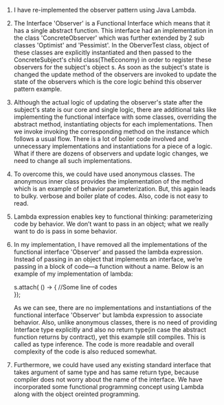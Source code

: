 1. I have re-implemented the  observer pattern using Java Lambda.

2. The Interface 'Observer' is a Functional Interface which means that it has a single abstract function. This interface had an implementation in the class 'ConcreteObserver' which was further extended by 2 sub classes 'Optimist' and 'Pessimist'. In the OberverTest class, object of these classes are explicitly instantiated and then passed to the ConcreteSubject's child class(TheEconomy) in order to register these observers for the subject's object s. As soon as the subject's state is changed the update method of the observers are invoked to update the state of the observers which is the core logic behind this observer pattern example. 

3. Although the actual logic of updating the observer's state after the subject's state is our core and single logic, there are additional taks like implementing the functional interface with some classes, overriding the abstract method, instantiating objects for each implementations. Then we invoke invoking the corresponding method on the instance which follows a usual flow. There is a lot of boiler code involved and unnecessary implementations and instantiations for a piece of a logic. What if there are dozens of observers and update logic changes, we need to change all such implementations.

4. To overcome this, we could have used anonymous classes. The anonymous inner class provides the implementation of the method which is an example of behavior parameterization. But, this again leads to bulky. verbose and boiler plate of codes. Also, code is not easy to read.

5. Lambda expression enables key to functional thinking: parameterizing code by behavior. We don’t want to pass in an object; what we really want to do is pass in some behavior.

6. In my implementation, I have removed all the implementations of the functional interface 'Observer' and passed the lambda expression. Instead of passing in an object that implements an interface, we’re
   passing in a block of code—a function without a name. Below is an example of my implementation of lambda:

   s.attach( () -> {
   //Some line of codes        	
           });

   As we can see, there are no implementations and instantiations of the functional interface 'Observer' but lambda expression to associate behavior. Also, unlike anonymous classes, there is no need of providing Interface type explicitly and also no return type(in case the abstract function returns by contract),  yet this example still compiles. This is called as type inference. The code is more readable and overall complexity of the code is also reduced somewhat.

7. Furthermore, we could have used any existing standard interface that takes argument of same type and has same return type, because compiler does not worry about the name of the interface. We have incorporated some functional programming concept using Lambda along with the object oreinted programming. 